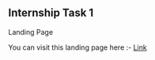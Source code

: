 ## Internship Task 1
Landing Page

<p>You can visit this landing page here :- <a href="https://www.octanet-landing-page">Link</a></p>
